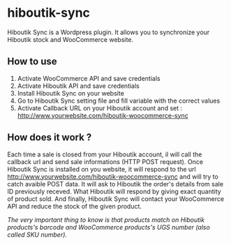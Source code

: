 # hiboutik-sync
Hiboutik Sync is a Wordpress plugin. It allows you to synchronize your Hiboutik stock and WooCommerce website.

## How to use

1. Activate WooCommerce API and save credentials
1. Activate Hiboutik API and save credentials
1. Install Hiboutik Sync on your website
1. Go to Hiboutik Sync setting file and fill variable with the correct values
1. Activate Callback URL on your Hiboutik account and set :  http://www.yourwebsite.com/hiboutik-woocommerce-sync


## How does it work ?

Each time a sale is closed from your Hiboutik account, il will call the callback url and send sale informations (HTTP POST request).
Once Hiboutik Sync is installed on you website, it will respond to the url http://www.yourwebsite.com/hiboutik-woocommerce-sync and will try to catch avaible POST data.
It will ask to Hiboutik the order's details from sale ID previously receved. What Hiboutik will respond by giving exact quantity of product sold.
And finally, Hiboutik Sync will contact your WooCommerce API and reduce the stock of the given product.

*The very important thing to know is that products match on Hiboutik products's barcode and WooCommerce products's UGS number (also called SKU number).*
